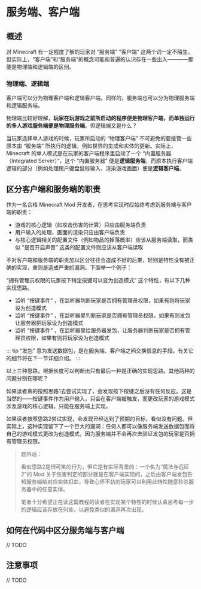 # 服务端、客户端

## 概述

对 Minecraft 有一定程度了解的玩家对 “服务端” “客户端” 这两个词一定不陌生。但实际上，“客户端”和“服务端”的概念可能和普遍的认识存在一些出入————那便是物理端和逻辑端的区别。

### 物理端、逻辑端

客户端可以分为物理客户端和逻辑客户端。同样的，服务端也可以分为物理服务端和逻辑服务端。

物理端比较好理解，**玩家在玩游戏之前所启动的程序便是物理客户端，而单独运行的多人游戏服务端便是物理服务端**。但逻辑端又是什么？

当玩家选择单人游戏的时候，玩家所启动的 “物理客户端” 不可避免的要接管一些原本由 “服务端” 所执行的逻辑，例如世界的生成和实体的更新。实际上，Minecraft 的单人模式是在玩家的客户端程序里启动了一个 “内置服务器（Integrated Server）”，这个 “内置服务器” 便是**逻辑服务端**，而原本执行客户端逻辑的部分（例如处理用户键盘鼠标输入、渲染游戏画面）便是**逻辑客户端**。

## 区分客户端和服务端的职责

作为一名合格 Minecraft Mod 开发者，在思考实现时应始终考虑到服务端与客户端的职责：

- 游戏的核心逻辑（如攻击伤害的计算）只应由服务端负责
- 用户输入的处理、画面的渲染只应由客户端负责
- 与核心逻辑相关的配置文件（例如物品的掉落概率）应该从服务端读取，而类似 “是否开启声音” 这类的配置文件则应该从客户端读取

不对客户端和服务端的职责加以区分往往会造成不好的后果，轻则是特性没有被正确的实现，重则是造成严重的漏洞。下面举一个例子：

“拥有管理员权限的玩家按下特定按键可以变为创造模式” 这个特性，有以下几种实现思路。

- 监听 “按键事件” ，在监听器判断玩家是否拥有管理员权限，如果有则将玩家设为创造模式
- 监听 “按键事件” ，在监听器里判断玩家是否拥有管理员权限，如果有则发包让服务器把玩家设为创造模式
- 监听 “按键事件” ，在监听器里给服务器发包，让服务器判断玩家是否拥有管理员权限，如果有则将玩家设为创造模式

::: tip
“发包” 意为发送数据包，是在服务端、客户端之间交换信息的手段。有关它的细节将在下一节详细介绍。
:::

以上三种思路，<heimu>根据长度可以判断出</heimu>只有最后一种是正确的实现思路。其他两种的问题分别在哪呢？

如果读者真的按照思路1去尝试实现了，会发现按下按键之后没有任何反应。这是当然的——按键事件作为用户输入，只会在客户端被触发，而更改玩家的游戏模式涉及游戏的核心逻辑，只能在服务端上实现。

如果读者按照思路2尝试实现，会发现已经达到了预期的目标，看似没有问题。但实际上，这种实现留下了一个巨大的漏洞：任何人都可以像服务端发送数据包而将自己的游戏模式更改为创造模式，因为服务端并不会再次去验证发包的玩家是否拥有管理员权限。

> 题外话：
> 
> 看似思路2是很可笑的行为，但它是有实际背景的：一个名为“魔法与远征2”的 Mod 关于伤害判定的部分就是在客户端实现的，之后由客户端发包告知服务端给对应实体扣血，导致心怀不轨的玩家可以利用此特性随意秒杀服务器中的任意实体。
> 
> 笔者十分希望正在读这篇教程的读者在实现某个特性的时候认真思考每一步的逻辑应该存放在何处，以避免类似的漏洞再次出现。

## 如何在代码中区分服务端与客户端

// TODO

## 注意事项

// TODO
